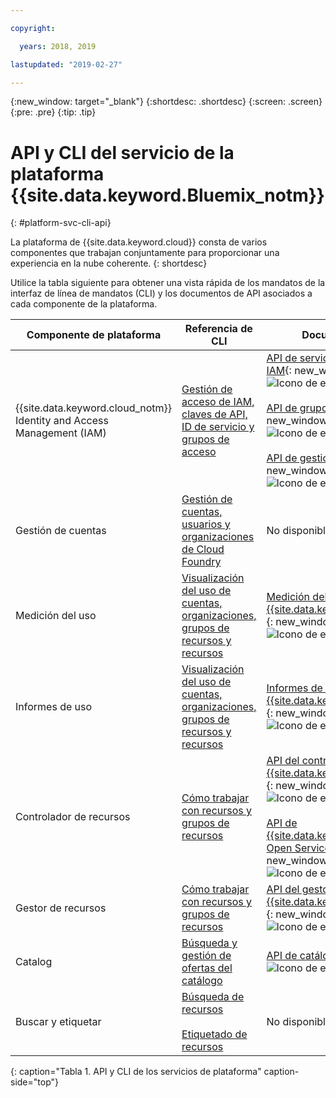```yaml
---

copyright:

  years: 2018, 2019

lastupdated: "2019-02-27"

---
```


{:new_window: target="_blank"}
{:shortdesc: .shortdesc}
{:screen: .screen}
{:pre: .pre}
{:tip: .tip}

# API y CLI del servicio de la plataforma {{site.data.keyword.Bluemix_notm}}
{: #platform-svc-cli-api}

La plataforma de {{site.data.keyword.cloud}} consta de varios componentes que trabajan conjuntamente para proporcionar una experiencia en la nube coherente.
{: shortdesc}

Utilice la tabla siguiente para obtener una vista rápida de los mandatos de la interfaz de línea de mandatos (CLI) y los documentos de API asociados a cada componente de la plataforma.

| Componente de plataforma | Referencia de CLI | Documentos de API |
| ----- | ----- | ----- |
| {{site.data.keyword.cloud_notm}} Identity and Access Management (IAM) | [Gestión de acceso de IAM, claves de API, ID de servicio y grupos de acceso](/docs/cli/reference/ibmcloud?topic=cloud-cli-ibmcloud_commands_iam) | [API de servicios de identidad de IAM](https://console.cloud.ibm.com/apidocs/iam-identity-token-api){: new_window} ![Icono de enlace externo](../icons/launch-glyph.svg "Icono de enlace externo") <br><br>  [API de grupos de acceso de IAM](https://console.cloud.ibm.com/apidocs/iam-access-groups){: new_window} ![Icono de enlace externo](../icons/launch-glyph.svg "Icono de enlace externo") <br><br> [API de gestión de políticas de IAM](https://console.cloud.ibm.com/apidocs/iam-policy-management){: new_window} ![Icono de enlace externo](../icons/launch-glyph.svg "Icono de enlace externo") |
| Gestión de cuentas | [Gestión de cuentas, usuarios y organizaciones de Cloud Foundry](/docs/cli/reference/ibmcloud?topic=cloud-cli-ibmcloud_commands_account) |  No disponible |
| Medición del uso | [Visualización del uso de cuentas, organizaciones, grupos de recursos y recursos](/docs/cli/reference/ibmcloud?topic=cloud-cli-ibmcloud_billing) |  [Medición del uso de {{site.data.keyword.Bluemix_notm}}](https://console.cloud.ibm.com/apidocs/usage-metering){: new_window} ![Icono de enlace externo](../icons/launch-glyph.svg "Icono de enlace externo") |
| Informes de uso |  [Visualización del uso de cuentas, organizaciones, grupos de recursos y recursos](/docs/cli/reference/ibmcloud?topic=cloud-cli-ibmcloud_billing) |  [Informes de uso de {{site.data.keyword.Bluemix_notm}}](https://console.cloud.ibm.com/apidocs/metering-reporting){: new_window} ![Icono de enlace externo](../icons/launch-glyph.svg "Icono de enlace externo") |
| Controlador de recursos | [Cómo trabajar con recursos y grupos de recursos](/docs/cli/reference/ibmcloud?topic=cloud-cli-ibmcloud_commands_resource) | [API del controlador de recursos de {{site.data.keyword.Bluemix_notm}}](https://console.cloud.ibm.com/apidocs/resource-controller){: new_window} ![Icono de enlace externo](../icons/launch-glyph.svg "Icono de enlace externo") <br><br> [API de {{site.data.keyword.cloud_notm}} Open Service Broker](https://console.cloud.ibm.com/apidocs/ibm-cloud-osb-api){: new_window} ![Icono de enlace externo](../icons/launch-glyph.svg "Icono de enlace externo") |
| Gestor de recursos | [Cómo trabajar con recursos y grupos de recursos](/docs/cli/reference/ibmcloud?topic=cloud-cli-ibmcloud_commands_resource) | [API del gestor de recursos de {{site.data.keyword.Bluemix_notm}}](https://console.cloud.ibm.com/apidocs/resource-manager){: new_window} ![Icono de enlace externo](../icons/launch-glyph.svg "Icono de enlace externo") |
| Catalog | [Búsqueda y gestión de ofertas del catálogo](/docs/cli/reference/ibmcloud?topic=cloud-cli-ibmcloud_catalog) | [API de catálogo](https://console.cloud.ibm.com/apidocs/globalcatalog){: new_window} ![Icono de enlace externo](../icons/launch-glyph.svg "Icono de enlace externo") |
| Buscar y etiquetar | [Búsqueda de recursos](/docs/cli/reference/ibmcloud?topic=cloud-cli-ibmcloud_commands_resource#ibmcloud_resource_search) <br><br>  [Etiquetado de recursos](/docs/cli/reference/ibmcloud/cli_resource_group.html#ibmcloud_resource_tags) | No disponible |
{: caption="Tabla 1. API y CLI de los servicios de plataforma" caption-side="top"}


